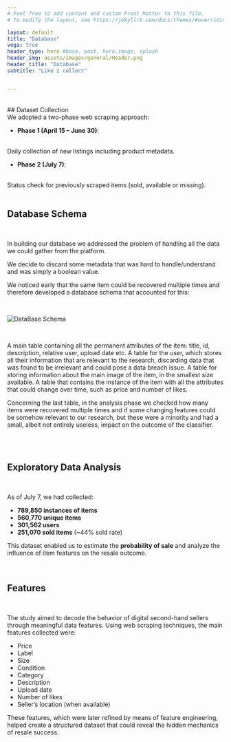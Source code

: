 ```yaml
---
# Feel free to add content and custom Front Matter to this file.
# To modify the layout, see https://jekyllrb.com/docs/themes/#overriding-theme-defaults

layout: default
title: "Database"
vega: true
header_type: hero #base, post, hero,image, splash
header_img: assets/images/general/Header.png
header_title: "Database"
subtitle: "Like 2 collect"


---
```

<br>
## Dataset Collection
<br>
We adopted a two-phase web scraping approach:

- **Phase 1 (April 15 – June 30)**:
<br>
Daily collection of new listings including product metadata.

- **Phase 2 (July 7)**:
<br>
Status check for previously scraped items (sold, available or missing).

<br>
<br>

## Database Schema  
<br>

In building our database we addressed the problem of handling all the data we could gather from the platform. 

We decide to discard some metadata that was hard to handle/understand and was simply a boolean value. 

We noticed early that the same item could be recovered multiple times and therefore developed a database schema that accounted for this:

<br>

![DataBase Schema](assets/images/database/database-schema.jpeg)

<br>

A main table containing all the permanent attributes of the item: title, id, description, relative user, upload date etc.
A table for the user, which stores all their information that are relevant to the research, discarding data that was found to be irrelevant and could pose a data breach issue.
A table for storing information about the main image of the item, in the smallest size available.
A table that contains the instance of the item with all the attributes that could change over time, such as price and number of likes.

Concerning the last table, in the analysis phase we checked how many items were recovered multiple times and if some changing features could be somehow relevant to our research, but these were a minority and had a small, albeit not entirely useless, impact on the outcome of the classifier.

<br>
<br>

## Exploratory Data Analysis

<br>

As of July 7, we had collected:

- **789,850 instances of items**
- **560,770 unique items**  
- **301,562 users**  
- **251,070 sold items** (~44% sold rate)

This dataset enabled us to estimate the **probability of sale** and analyze the influence of item features on the resale outcome.

<br>

## Features

<br>
 
The study aimed to decode the behavior of digital second-hand sellers through meaningful data features. Using web scraping techniques, the main features collected were:
 
- Price  
- Label  
- Size  
- Condition  
- Category  
- Description  
- Upload date  
- Number of likes  
- Seller’s location (when available)  
 
These features, which were later refined by means of feature engineering, helped create a structured dataset that could reveal the hidden mechanics of resale success.

<br>
<br>